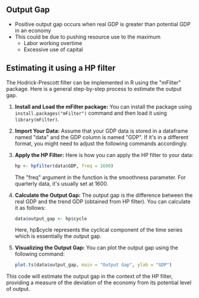 ---
---

## Output Gap

* Positive output gap occurs when real GDP is greater than potential GDP in an economy
* This could be due to pushing resource use to the maximum
  * Labor working overtime
  * Excessive use of capital

## Estimating it using a HP filter

The Hodrick-Prescott filter can be implemented in R using the "mFilter" package. Here is a general step-by-step process to estimate the output gap.

1. **Install and Load the mFilter package:**
   You can install the package using `install.packages("mFilter")` command and then load it using `library(mFilter)`.

1. **Import Your Data:**
   Assume that your GDP data is stored in a dataframe named "data" and the GDP column is named "GDP". If it's in a different format, you might need to adjust the following commands accordingly.

1. **Apply the HP Filter:**
   Here is how you can apply the HP filter to your data:
   
   ````R
   hp <- hpfilter(data$GDP, freq = 1600)
   ````
   
   The "freq" argument in the function is the smoothness parameter. For quarterly data, it's usually set at 1600.

1. **Calculate the Output Gap:**
   The output gap is the difference between the real GDP and the trend GDP (obtained from HP filter). You can calculate it as follows:
   
   ````R
   data$output_gap <- hp$cycle
   ````
   
   Here, hp$cycle represents the cyclical component of the time series which is essentially the output gap. 

1. **Visualizing the Output Gap:**
   You can plot the output gap using the following command:
   
   ````R
   plot.ts(data$output_gap, main = "Output Gap", ylab = "GDP")
   ````

This code will estimate the output gap in the context of the HP filter, providing a measure of the deviation of the economy from its potential level of output.
